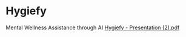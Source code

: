# Hygiefy
Mental Wellness Assistance through AI
[Hygiefy - Presentation (2).pdf](https://github.com/ijaytelgote/Hygiefy/files/14731094/Hygiefy.-.Presentation.2.pdf)
